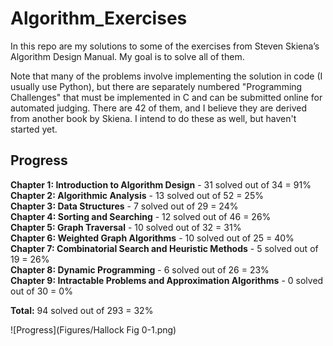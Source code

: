 # Algorithm_Exercises

In this repo are my solutions to some of the exercises from Steven Skiena’s Algorithm Design Manual. My goal is to solve all of them.

Note that many of the problems involve implementing the solution in code (I usually use Python), but there are separately numbered "Programming Challenges" that must be implemented in C and can be submitted online for automated judging. There are 42 of them, and I believe they are derived from another book by Skiena. I intend to do these as well, but haven't started yet.

## Progress

**Chapter 1: Introduction to Algorithm Design** - 31 solved out of 34 = 91%  
**Chapter 2: Algorithmic Analysis** - 13 solved out of 52 = 25%  
**Chapter 3: Data Structures** - 7 solved out of 29 = 24%  
**Chapter 4: Sorting and Searching** - 12 solved out of 46 = 26%  
**Chapter 5: Graph Traversal** - 10 solved out of 32 = 31%  
**Chapter 6: Weighted Graph Algorithms** - 10 solved out of 25 = 40%  
**Chapter 7: Combinatorial Search and Heuristic Methods** - 5 solved out of 19 = 26%  
**Chapter 8: Dynamic Programming** - 6 solved out of 26 = 23%  
**Chapter 9: Intractable Problems and Approximation Algorithms** - 0 solved out of 30 = 0%  

**Total:** 94 solved out of 293 = 32%

![Progress](Figures/Hallock Fig 0-1.png)
